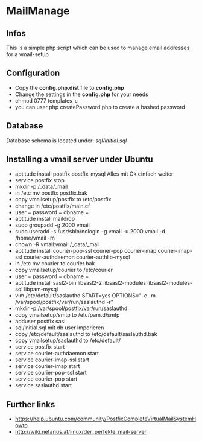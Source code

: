 # MailManage

## Infos
This is a simple php script which can be used to manage email addresses for a vmail-setup

## Configuration
* Copy the **config.php.dist** file to **config.php**
* Change the settings in the **config.php** for your needs
* chmod 0777 templates_c
* you can user php createPassword.php <password> to create a hashed password

## Database
Database schema is located under: *sql/initial.sql*

## Installing a vmail server under Ubuntu

* aptitude install postfix postfix-mysql Alles mit Ok einfach weiter
* service postfix stop
* mkdir -p /_data/_mail
* in /etc mv postfix postfix.bak
* copy vmailsetup/postfix to /etc/postfix
* change <domain> in /etc/postfix/main.cf
* user = <mysqluser>
  password = <mysqlpass>
  dbname = <mysqldb>
* aptitude install maildrop
* sudo groupadd -g 2000 vmail
* sudo useradd -s /usr/sbin/nologin -g vmail -u 2000 vmail -d /home/vmail -m
* chown -R vmail:vmail /_data/_mail
* aptitude install courier-pop-ssl courier-pop courier-imap courier-imap-ssl courier-authdaemon courier-authlib-mysql
* in /etc mv courier to courier.bak
* copy vmailsetup/courier to /etc/courier
* user = <mysqluser>
  password = <mysqlpass>
  dbname = <mysqldb>
* aptitude install sasl2-bin libsasl2-2 libsasl2-modules libsasl2-modules-sql libpam-mysql
* vim /etc/default/saslauthd START=yes OPTIONS="-c -m /var/spool/postfix/var/run/saslauthd -r"
* mkdir -p /var/spool/postfix/var/run/saslauthd
* copy  vmailsetup/smtp to /etc/pam.d/smtp
* adduser postfix sasl
* sql/initial.sql mit db user imporieren
* copy /etc/default/saslauthd to /etc/default/saslauthd.bak
* copy vmailsetup/saslauthd to /etc/default/
* service postfix start
* service courier-authdaemon start
* service courier-imap-ssl start
* service courier-imap start
* service courier-pop-ssl start
* service courier-pop start
* service saslauthd start

## Further links
* https://help.ubuntu.com/community/PostfixCompleteVirtualMailSystemHowto
* http://wiki.nefarius.at/linux/der_perfekte_mail-server


